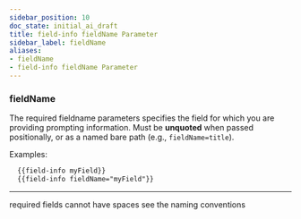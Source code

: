 ```yaml
---
sidebar_position: 10
doc_state: initial_ai_draft
title: field-info fieldName Parameter
sidebar_label: fieldName
aliases:
- fieldName
- field-info fieldName Parameter
---
```


### fieldName
  The required fieldname parameters specifies the field for which you are providing prompting information. Must be **unquoted** when passed positionally, or as a named bare path (e.g., `fieldName=title`).

  Examples:
```md title="Template File.md"
  {{field-info myField}}
  {{field-info fieldName="myField"}}
```

---


required
fields cannot have spaces
see the naming conventions
